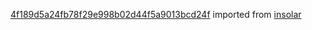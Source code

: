[4f189d5a24fb78f29e998b02d44f5a9013bcd24f](https://github.com/insolar/insolar/commit/4f189d5a24fb78f29e998b02d44f5a9013bcd24f) imported from [insolar](https://github.com/insolar/insolar)
